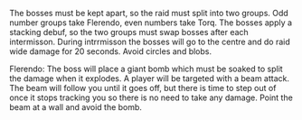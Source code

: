 The bosses must be kept apart, so the raid must split into two groups. Odd number groups take Flerendo, even numbers take Torq. The bosses apply a stacking debuf, so the two groups must swap bosses after each intermisson.
During intrrmisson the bosses will go to the centre and do raid wide damage for 20 seconds. Avoid circles and blobs.

Flerendo: The boss will place a giant bomb which must be soaked to split the damage when it explodes. A player will be targeted with a beam attack. The beam will follow you until it goes off, but there is time to step out of once it stops tracking you so there is no need to take any damage. Point the beam at a wall and avoid the bomb.
